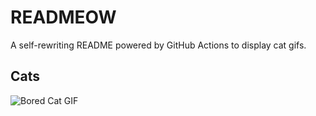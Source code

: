 # READMEOW

A self-rewriting README powered by GitHub Actions to display cat gifs.

## Cats

![Bored Cat GIF](https://media1.giphy.com/media/v1.Y2lkPTlhY2QwMmRhcXNlcDduNHBid25sbjRzMmYxa3VyMGt0bGg4MTkwaDA3aHJsOGtpYiZlcD12MV9naWZzX3NlYXJjaCZjdD1n/mlvseq9yvZhba/200.gif)
